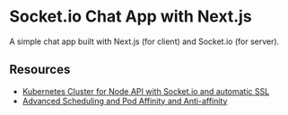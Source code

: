 # Socket.io Chat App with Next.js

A simple chat app built with Next.js (for client) and Socket.io (for server).

## Resources

- [Kubernetes Cluster for Node API with Socket.io and automatic SSL](https://asserted.io/posts/kubernetes-cluster-nodejs-api-with-socket-io-and-ssl)
- [Advanced Scheduling and Pod Affinity and Anti-affinity](https://docs.openshift.com/container-platform/3.11/admin_guide/scheduling/pod_affinity.html#admin-guide-sched-affinity-config-pod-pref)
